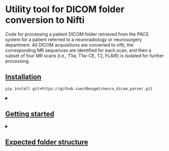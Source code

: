# Utility tool for DICOM folder conversion to Nifti

Code for processing a patient DICOM folder retrieved from the PACS system for a patient referred to a neuroradiology
or neurosurgery department. All DICOM acquisitions are converted to nifti, the corresponding MR sequences are 
identified for each scan, and then a subset of four MR scans (i.e., T1w, T1w-CE, T2, FLAIR) is isolated for further
processing.

## [Installation](https://github.com/dbouget/neuro_dicom_parser#installation)

```
pip install git+https://github.com/dbouget/neuro_dicom_parser.git
```

<details>
<summary>

## [Getting started](https://github.com/dbouget/neuro_dicom_parser#getting-started)
</summary>

Different use-cases are handled based on the content to convert and the way files are stored locally. More detailed 
descriptions of folder structures for each use-case are provided below. The variables are:  
* -i (input_folder): path to the folder to process.
* -c (input_category): granularity level of the input folder content within [cohort_patient, single_patient, single_timepoint, single_image]
* -s (input_structure): indication of the way the DICOM folders are structured on disk, to select from [sectra_cdmedia, manual]
* -o (output_folder): path to the folder where the results will be stored
* -v (verbose): amount of details to be printed in the console, to select from [debug, info, warning, error]
* -x (override): if content already existing should be removed and produced again

### [CLI](https://github.com/dbouget/neuro_dicom_parser#cli)

If the input is a folder for a single patient in SECTRA CD Media structure
```
neurodicomparser -i "/path/to/patient_folder" -c single_patient -s sectra_cdmedia -o "/path/to/destination_folder" (-v debug)
```

If the input is a folder for multiple patients with manual structure
```
neurodicomparser -i "/path/to/cohort_folder" -c cohort_patient -s manual -o "/path/to/destination_folder" (-v debug)
```

### [Python module](https://github.com/dbouget/neuro_dicom_parser#python-module)

```
from neurodicomparser.run import run_cohort, run_single
run_single(input_folder="/path/to/single_input_folder", output_folder="/path/to/destination_folder")
run_cohort(input_folder="/path/to/cohort_input_folder", output_folder="/path/to/destination_folder")
```
</details>

<details>
<summary>

## [Expected folder structure](https://github.com/dbouget/neuro_dicom_parser#expected-folder-structure)
</summary>
For now, only two folder structures are supported: either the raw SECTRA CD Media, or a custom manually-defined
structure. More options might be available in the future depending on use-cases.

### [SECTRA CD Media](https://github.com/dbouget/neuro_dicom_parser#sectra-cd-media)
When working with DICOM folders extracted from the PACS system as SECTRA CD Media, the following structure is expected
on disk.

    └── path/to/sectra-cohort/
        └── patient1/
            ├── CDViewer.zip
            ├── run_cdviewer.eze
            ├── DICOMDIR
            ├── [...]
            ├── DICOM/
            │   ├── AB366595/
            │   │   ├── 00002E47/
            │   │   │   ├── ACFB2931/
            │   │   │   │   ├── 0000C3D4/
            │   │   │   │   │   ├── *.dcm
            │   │   │   │   │   ├── [...]
            │   │   │   │   │   ├── *.dcm
            │   │   │   │   ├── 002033D4/
            │   │   │   │   ├── [...]
            │   │   │   │   └── 1E00C354/

### [Manual](https://github.com/dbouget/neuro_dicom_parser#manual)
When working with DICOM folders organized manually, the following structure is expected on disk.

    └── path/to/manual-cohort/
        └── patient1/
            ├── investigation1/
            │   ├── dicom/
            │   │   ├── acquisition1/
            │   │   │   ├── *.dcm
            │   │   │   ├── [...]
            │   │   │   └── *.dcm
            │   │   ├── acquisition2/
            │   │   │   ├── *.dcm
            │   │   │   ├── [...]
            │   │   │   └── *.dcm
            └── investigation2/
            │   ├── dicom/
            │   │   ├── acquisition1/
            │   │   │   ├── *.dcm
            │   │   │   ├── [...]
            │   │   │   └── *.dcm
            │   │   ├── acquisition2/
            │   │   │   ├── *.dcm
            │   │   │   ├── [...]
            │   │   │   └── *.dcm
            │   │   ├── [...]
            │   │   ├── acquisitionX/
            │   │   │   ├── *.dcm
            │   │   │   ├── [...]
            │   │   │   └── *.dcm
</details>